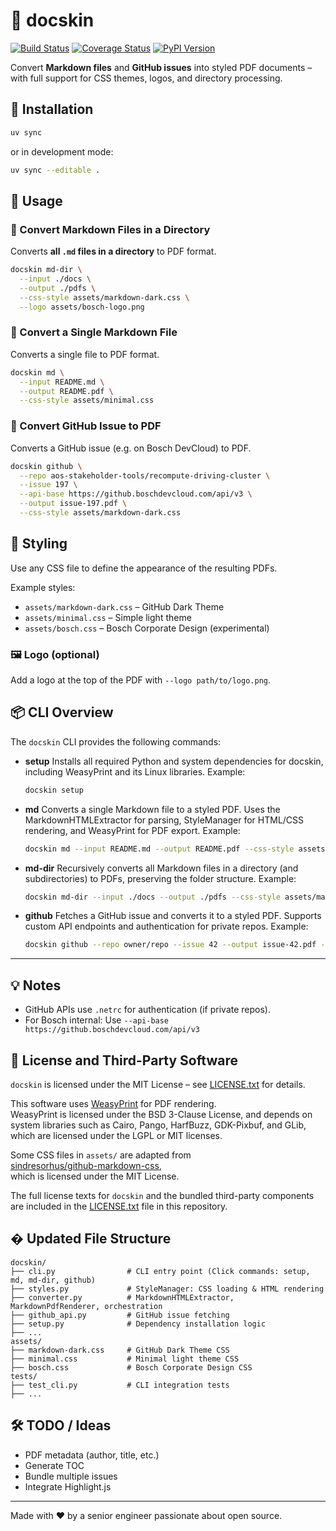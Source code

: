 # 📄 docskin

[![Build Status](https://github.com/cdeimling/docskin/actions/workflows/ci.yml/badge.svg)](https://github.com/cdeimling/docskin/actions)
[![Coverage Status](https://img.shields.io/codecov/c/github/cdeimling/docskin?style=flat-square)](https://codecov.io/gh/cdeimling/docskin)
[![PyPI Version](https://img.shields.io/pypi/v/docskin?style=flat-square)](https://pypi.org/project/docskin/)

Convert **Markdown files** and **GitHub issues** into styled PDF documents – with full support for CSS themes, logos, and directory processing.

## 🔧 Installation

```bash
uv sync
```

or in development mode:

```bash
uv sync --editable .
```

## 🚀 Usage

### 📁 Convert Markdown Files in a Directory

Converts **all `.md` files in a directory** to PDF format.

```bash
docskin md-dir \
  --input ./docs \
  --output ./pdfs \
  --css-style assets/markdown-dark.css \
  --logo assets/bosch-logo.png
```

### 📄 Convert a Single Markdown File

Converts a single file to PDF format.

```bash
docskin md \
  --input README.md \
  --output README.pdf \
  --css-style assets/minimal.css
```

### 🐙 Convert GitHub Issue to PDF

Converts a GitHub issue (e.g. on Bosch DevCloud) to PDF.

```bash
docskin github \
  --repo aos-stakeholder-tools/recompute-driving-cluster \
  --issue 197 \
  --api-base https://github.boschdevcloud.com/api/v3 \
  --output issue-197.pdf \
  --css-style assets/markdown-dark.css
```

## 🎨 Styling

Use any CSS file to define the appearance of the resulting PDFs.

Example styles:

- `assets/markdown-dark.css` – GitHub Dark Theme
- `assets/minimal.css` – Simple light theme
- `assets/bosch.css` – Bosch Corporate Design (experimental)

### 🖼️ Logo (optional)

Add a logo at the top of the PDF with `--logo path/to/logo.png`.

## 📦 CLI Overview

The `docskin` CLI provides the following commands:

- **setup**
  Installs all required Python and system dependencies for docskin, including WeasyPrint and its Linux libraries.
  Example:
  ```bash
  docskin setup
  ```

- **md**
  Converts a single Markdown file to a styled PDF.
  Uses the MarkdownHTMLExtractor for parsing, StyleManager for HTML/CSS rendering, and WeasyPrint for PDF export.
  Example:
  ```bash
  docskin md --input README.md --output README.pdf --css-style assets/minimal.css
  ```

- **md-dir**
  Recursively converts all Markdown files in a directory (and subdirectories) to PDFs, preserving the folder structure.
  Example:
  ```bash
  docskin md-dir --input ./docs --output ./pdfs --css-style assets/markdown-dark.css
  ```

- **github**
  Fetches a GitHub issue and converts it to a styled PDF. Supports custom API endpoints and authentication for private repos.
  Example:
  ```bash
  docskin github --repo owner/repo --issue 42 --output issue-42.pdf --css-style assets/markdown-dark.css
  ```

---

## 💡 Notes

- GitHub APIs use `.netrc` for authentication (if private repos).
- For Bosch internal: Use `--api-base https://github.boschdevcloud.com/api/v3`

## 📜 License and Third-Party Software

`docskin` is licensed under the MIT License – see [LICENSE.txt](LICENSE.txt) for details.

This software uses [WeasyPrint](https://weasyprint.org/) for PDF rendering.  
WeasyPrint is licensed under the BSD 3-Clause License, and depends on system libraries such as Cairo, Pango, HarfBuzz, GDK-Pixbuf, and GLib, which are licensed under the LGPL or MIT licenses.

Some CSS files in `assets/` are adapted from  
[sindresorhus/github-markdown-css](https://github.com/sindresorhus/github-markdown-css),  
which is licensed under the MIT License.

The full license texts for `docskin` and the bundled third-party components are included in the [LICENSE.txt](LICENSE.txt) file in this repository.



## �️ Updated File Structure

```text
docskin/
├── cli.py                # CLI entry point (Click commands: setup, md, md-dir, github)
├── styles.py             # StyleManager: CSS loading & HTML rendering
├── converter.py          # MarkdownHTMLExtractor, MarkdownPdfRenderer, orchestration
├── github_api.py         # GitHub issue fetching
├── setup.py              # Dependency installation logic
├── ...
assets/
├── markdown-dark.css     # GitHub Dark Theme CSS
├── minimal.css           # Minimal light theme CSS
├── bosch.css             # Bosch Corporate Design CSS
tests/
├── test_cli.py           # CLI integration tests
├── ...
```

## 🛠️ TODO / Ideas

- PDF metadata (author, title, etc.)
- Generate TOC
- Bundle multiple issues
- Integrate Highlight.js

---

Made with ❤️ by a senior engineer passionate about open source.
